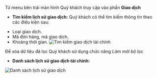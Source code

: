 Từ menu bên trái màn hình Quý khách truy cập vào phần **Giao dịch**
- **Tìm kiếm lịch sử giao dịch:**
Quý khách có thể tìm kiếm thông tin theo các điều kiện sau:
+ Loại giao dịch.
+ Mã đơn hàng, mã giao dịch.
+ Khoảng thời gian.
![Tìm kiếm giao dịch tài chính](https://user-images.githubusercontent.com/73226975/103848866-f8f51700-50d5-11eb-913f-9c12f1bf222f.png)

Để xóa dữ liệu đã lọc Quý khách sử dụng chức năng *Làm mới bộ lọc*

- **Danh sách lịch sử giao dịch tài chính:**

![Danh sách lịch sử giao dịch](https://user-images.githubusercontent.com/73226975/103848868-fabeda80-50d5-11eb-8167-f53087e4ee37.png)
